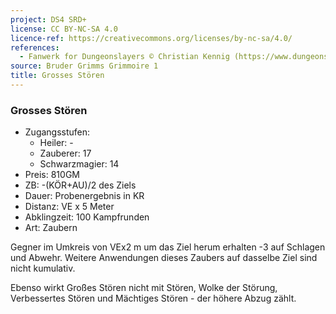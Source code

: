 ```yaml
---
project: DS4 SRD+
license: CC BY-NC-SA 4.0
licence-ref: https://creativecommons.org/licenses/by-nc-sa/4.0/
references: 
  - Fanwerk for Dungeonslayers © Christian Kennig (https://www.dungeonslayers.net/)
source: Bruder Grimms Grimmoire 1
title: Grosses Stören
---
```


### Grosses Stören

- Zugangsstufen:
  - Heiler: -
  - Zauberer: 17
  - Schwarzmagier: 14
- Preis: 810GM
- ZB: -(KÖR+AU)/2 des Ziels
- Dauer: Probenergebnis in KR
- Distanz: VE x 5 Meter
- Abklingzeit: 100 Kampfrunden
- Art: Zaubern

Gegner im Umkreis von VEx2 m um das Ziel herum erhalten -3 auf Schlagen und Abwehr. Weitere Anwendungen dieses Zaubers auf dasselbe Ziel sind nicht kumulativ.

Ebenso wirkt Großes Stören nicht mit Stören, Wolke der Störung, Verbessertes Stören und Mächtiges Stören - der höhere Abzug zählt.

